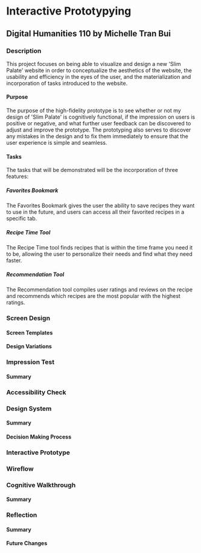 # Interactive Prototypying

## Digital Humanities 110 by Michelle Tran Bui 

### Description
This project focuses on being able to visualize and design a new 'Slim Palate' website in order to conceptualize the aesthetics of the website, the usability and efficiency in the eyes of the user, and the materialization and incorporation of tasks introduced to the website. 

#### Purpose
The purpose of the high-fidelity prototype is to see whether or not my design of 'Slim Palate' is cognitively functional, if the impression on users is positive or negative, and what further user feedback can be discovered to adjust and improve the prototype. The prototyping also serves to discover any mistakes in the design and to fix them immediately to ensure that the user experience is simple and seamless.

#### Tasks
The tasks that will be demonstrated will be the incorporation of three features: 

##### Favorites Bookmark

The Favorites Bookmark gives the user the ability to save recipes they want to use in the future, and users can access all their favorited recipes in a specific tab.

##### Recipe Time Tool 

The Recipe Time tool finds recipes that is within the time frame you need it to be, allowing the user to personalize their needs and find what they need faster. 

##### Recommendation Tool

The Recommendation tool compiles user ratings and reviews on the recipe and recommends which recipes are the most popular with the highest ratings.

### Screen Design

#### Screen Templates

#### Design Variations

### Impression Test

#### Summary

### Accessibility Check

### Design System 

#### Summary

#### Decision Making Process

### Interactive Prototype

### Wireflow

### Cognitive Walkthrough

#### Summary

### Reflection
#### Summary
#### Future Changes
